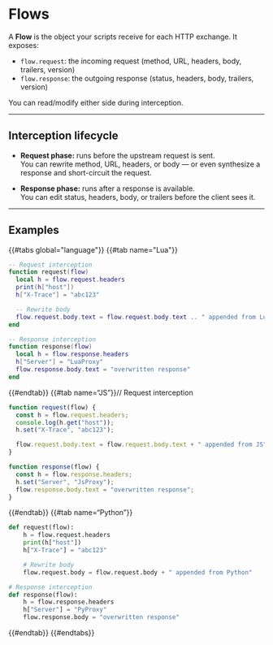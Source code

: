 # Flows

A **Flow** is the object your scripts receive for each HTTP exchange. It exposes:

- `flow.request`: the incoming request (method, URL, headers, body, trailers, version)  
- `flow.response`: the outgoing response (status, headers, body, trailers, version)  

You can read/modify either side during interception.

---

## Interception lifecycle

- **Request phase:** runs before the upstream request is sent.  
  You can rewrite method, URL, headers, or body — or even synthesize a response and short-circuit the request.

- **Response phase:** runs after a response is available.  
  You can edit status, headers, body, or trailers before the client sees it.

---

## Examples

{{#tabs global="language"}}
{{#tab name="Lua"}}

```lua
-- Request interception
function request(flow)
  local h = flow.request.headers
  print(h["host"])
  h["X-Trace"] = "abc123"

  -- Rewrite body
  flow.request.body.text = flow.request.body.text .. " appended from Lua"
end

-- Response interception
function response(flow)
  local h = flow.response.headers
  h["Server"] = "LuaProxy"
  flow.response.body.text = "overwritten response"
end
```
{{#endtab}}
{{#tab name=“JS”}}// Request interception
```js
function request(flow) {
  const h = flow.request.headers;
  console.log(h.get("host"));
  h.set("X-Trace", "abc123");

  flow.request.body.text = flow.request.body.text + " appended from JS";
}

function response(flow) {
  const h = flow.response.headers;
  h.set("Server", "JsProxy");
  flow.response.body.text = "overwritten response";
}
```

{{#endtab}}
{{#tab name=“Python”}}
```py
def request(flow):
    h = flow.request.headers
    print(h["host"])
    h["X-Trace"] = "abc123"

    # Rewrite body
    flow.request.body = flow.request.body + " appended from Python"

# Response interception
def response(flow):
    h = flow.response.headers
    h["Server"] = "PyProxy"
    flow.response.body = "overwritten response"

```
{{#endtab}}
{{#endtabs}}

